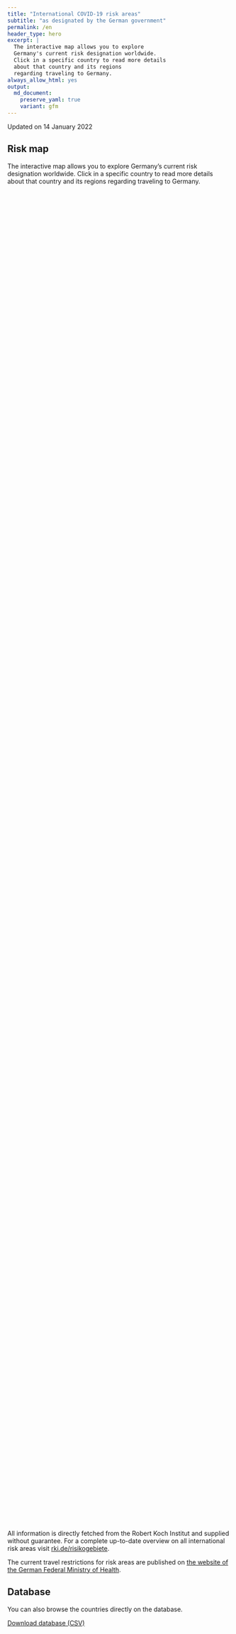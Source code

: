 ```yaml
---
title: "International COVID-19 risk areas"
subtitle: "as designated by the German government"
permalink: /en
header_type: hero
excerpt: |
  The interactive map allows you to explore
  Germany's current risk designation worldwide.
  Click in a specific country to read more details
  about that country and its regions
  regarding traveling to Germany.
always_allow_html: yes
output: 
  md_document:
    preserve_yaml: true
    variant: gfm
---
```


<!-- Modify _R/index_es.Rmd file instead -->

<p class="text-right font-weight-bold">

Updated on 14 January 2022

</p>

## Risk map

The interactive map allows you to explore Germany’s current risk
designation worldwide. Click in a specific country to read more details
about that country and its regions regarding traveling to Germany.

<div id="leaflet" class="leaflet html-widget" style="width:100%;height:75vh;">

</div>

<script src="https://corona-atlas.de/assets/data/locale_en.js"></script>

<script src="https://corona-atlas.de/assets/js/map.js"></script>

All information is directly fetched from the Robert Koch Institut and
supplied without guarantee. For a complete up-to-date overview on all
international risk areas visit
[rki.de/risikogebiete](https://rki.de/risikogebiete).

The current travel restrictions for risk areas are published on [the
website of the German Federal Ministry of
Health](https://www.bundesgesundheitsministerium.de/en/coronavirus/current-information-for-travellers).

## Database

You can also browse the countries directly on the database.

<div id="reactable" class="reactable html-widget" style="width:auto;height:auto;"></div>
<script type="application/json" data-for="reactable">{"x":{"tag":{"name":"Reactable","attribs":{"data":{"Country/Region":["Afghanistan","Angola","Albania","Andorra","United Arab Emirates","Argentina","Armenia","Antigua and Barbuda","Australia","Austria","Azerbaijan","Burundi","Belgium","Benin","Burkina Faso","Bangladesh","Bulgaria","Bahrain","Bahamas","Bosnia and Herzegovina","Belarus","Belize","Bolivia","Brazil","Barbados","Brunei","Bhutan","Botswana","Central African Republic","Canada","Switzerland","Chile","China","Cote D'Ivoire","Cameroon","Democratic Republic of The Congo","Congo","Colombia","Comoros","Cape Verde","Costa Rica","Cuba","Cyprus","Czechia","Germany","Djibouti","Dominica","Denmark","Dominican Republic","Algeria","Ecuador","Egypt","Eritrea","Spain","Estonia","Ethiopia","Finland","Fiji","France","Micronesia","Gabon","United Kingdom","Georgia","Ghana","Guinea","Gambia","Guinea-Bissau","Equatorial Guinea","Greece","Grenada","Guatemala","Guyana","Hong Kong","Honduras","Croatia","Haiti","Hungary","Indonesia","India","Ireland","Iran","Iraq","Iceland","Israel","Italy","Jamaica","Jordan","Japan","Kazakhstan","Kenya","Kyrgyzstan","Cambodia","Kiribati","Saint Kitts and Nevis","South Korea","Kuwait","Laos","Lebanon","Liberia","Libya","Saint Lucia","Liechtenstein","Sri Lanka","Lesotho","Lithuania","Luxembourg","Latvia","Morocco","Monaco","Moldova","Madagascar","Maldives","Mexico","Marshall Islands","North Macedonia","Mali","Malta","Myanmar/Burma","Montenegro","Mongolia","Mozambique","Mauritania","Mauritius","Malawi","Malaysia","Namibia","Niger","Nigeria","Nicaragua","Niue","Netherlands","Norway","Nepal","Nauru","New Zealand","Oman","Pakistan","Panama","Peru","Philippines","Palau","Papua New Guinea","Poland","North Korea","Portugal","Paraguay","Qatar","Romania","Russian Federation","Rwanda","Saudi Arabia","Sudan","Senegal","Singapore","Solomon Islands","Sierra Leone","El Salvador","San Marino","Somalia","Serbia","South Sudan","Sao Tome and Principe","Suriname","Slovakia","Slovenia","Sweden","Eswatini","Seychelles","Syria","Chad","Togo","Thailand","Tajikistan","Turkmenistan","Timor-Leste","Tonga","Trinidad and Tobago","Tunisia","Turkey","Tuvalu","United Republic of Tanzania","Uganda","Ukraine","Uruguay","United States","Uzbekistan","Vatican City","Saint Vincent and The Grenadines","Venezuela","Vietnam","Vanuatu","Samoa","Kosovo","Yemen","South Africa","Zambia","Zimbabwe"],"Risk level":["Not risk area","High risk area","High risk area","High risk area","High risk area","High risk area","Not risk area","High risk area","High risk area","High risk area","Not risk area","High risk area","High risk area","High risk area","High risk area","Not risk area","High risk area","High risk area","High risk area","High risk area","High risk area","High risk area","High risk area","Not risk area","High risk area","Not risk area","Not risk area","High risk area","High risk area","High risk area","High risk area","Not risk area","Not risk area","High risk area","High risk area","Not risk area","High risk area","High risk area","High risk area","High risk area","High risk area","Not risk area","High risk area","High risk area",null,"High risk area","High risk area","High risk area","High risk area","Not risk area","Not risk area","High risk area","High risk area","High risk area","High risk area","High risk area","High risk area","High risk area","High risk area","Not risk area","High risk area","High risk area","High risk area","High risk area","High risk area","High risk area","High risk area","High risk area","High risk area","High risk area","Not risk area","High risk area","Not risk area","Not risk area","High risk area","High risk area","High risk area","Not risk area","Not risk area","High risk area","Not risk area","Not risk area","High risk area","High risk area","High risk area","High risk area","High risk area","Not risk area","Not risk area","High risk area","Not risk area","Not risk area","Not risk area","High risk area","Not risk area","High risk area","High risk area","High risk area","High risk area","High risk area","High risk area","High risk area","Not risk area","High risk area","High risk area","High risk area","High risk area","Not risk area","High risk area","Not risk area","High risk area","Not risk area","High risk area","Not risk area","High risk area","High risk area","High risk area","Not risk area","High risk area","Not risk area","High risk area","High risk area","Not risk area","High risk area","Not risk area","High risk area","High risk area","High risk area","Not risk area","Not risk area","High risk area","High risk area","Not risk area","Not risk area","Not risk area","Not risk area","Not risk area","High risk area","High risk area","High risk area","Not risk area","High risk area","High risk area","High risk area","High risk area","Not risk area","High risk area","Not risk area","High risk area","High risk area","Not risk area","High risk area","High risk area","Not risk area","Not risk area","High risk area","Not risk area","High risk area","High risk area","High risk area","High risk area","High risk area","High risk area","High risk area","High risk area","High risk area","High risk area","High risk area","High risk area","High risk area","High risk area","Not risk area","High risk area","High risk area","Not risk area","Not risk area","High risk area","Not risk area","High risk area","Not risk area","High risk area","High risk area","Not risk area","High risk area","High risk area","Not risk area","Not risk area","High risk area","High risk area","High risk area","Not risk area","Not risk area","Not risk area","High risk area","High risk area","High risk area","High risk area"],"Details":[null,"since 09 Jan 2022","since 16 Jan 2022","since 19 Dec 2021","since 09 Jan 2022","since 09 Jan 2022",null,"since 16 Jan 2022","since 09 Jan 2022","since 16 Jan 2022. The following regions are excluded: -Eben am Achensee; -Jungholz; -Mittelberg; -Rißtal",null,"since 26 Sep 2021","since 21 Nov 2021","since 16 Jan 2022","since 16 Jan 2022",null,"since 16 Jan 2022","since 09 Jan 2022","since 09 Jan 2022","since 16 Jan 2022","since 03 Oct 2021","since 09 Jan 2022","since 09 Jan 2022",null,"since 19 Sep 2021",null,null,"since 04 Jan 2022","since 16 Jan 2022","since 01 Jan 2022","since 05 Dec 2021",null,null,"since 09 Jan 2022","since 24 Oct 2021",null,"since 09 Jan 2022","since 16 Jan 2022","since 09 Jan 2022","since 09 Jan 2022","since 16 Jan 2022",null,"since 25 Dec 2021","since 14 Nov 2021",null,"since 16 Jan 2022","since 22 Aug 2021","since 19 Dec 2021","since 16 Jan 2022",null,null,"since 24 Jan 2021","since 16 Jan 2022","since 25 Dec 2021","since 09 Jan 2022","since 26 Sep 2021","since 25 Dec 2021","since 09 Jan 2022","since 19 Dec 2021. The risk designation applies to the following regions: -French Guiana, since 09 Jan 2022; -Guadeloupe, since 09 Jan 2022; -Martinique, since 09 Jan 2022; -Mayotte, since 09 Jan 2022; -Réunion, since 19 Dec 2021; -St. Barthélemy, since 09 Jan 2022; -St. Martin, since 09 Jan 2022; -Saint Pierre and Miquelon, since 16 Jan 2022",null,"since 09 Jan 2022","since 04 Jan 2022","since 25 Jul 2021","since 09 Jan 2022","since 09 Jan 2022","since 16 Jan 2022","since 16 Jan 2022","since 16 Jan 2022","since 21 Nov 2021","since 09 Jan 2022",null,"since 16 Jan 2022",null,null,"since 24 Oct 2021","since 08 Aug 2021","since 14 Nov 2021",null,null,"since 21 Nov 2021",null,null,"since 09 Jan 2022","since 09 Jan 2022","since 01 Jan 2022","since 09 Jan 2022","since 05 Dec 2021",null,null,"since 09 Jan 2022",null,null,null,"since 16 Jan 2022",null,"since 09 Jan 2022","since 14 Nov 2021","since 19 Dec 2021","since 16 Jan 2022","since 18 Jul 2021","since 16 Jan 2022","since 05 Dec 2021",null,"since 04 Jan 2022","since 03 Oct 2021","since 09 Jan 2022","since 16 Jan 2022",null,"since 25 Dec 2021",null,"since 16 Jan 2022",null,"since 08 Aug 2021",null,"since 16 Jan 2022","since 09 Jan 2022","since 01 Jan 2022",null,"since 15 Aug 2021",null,"since 04 Jan 2022","since 09 Jan 2022",null,"since 04 Jan 2022",null,"since 04 Jan 2022","since 16 Jan 2022","since 09 Jan 2022",null,null,"since 21 Nov 2021. The risk designation applies to the following regions: -Aruba, since 09 Jan 2022; -Bonaire, since 27 Jul 2021; -Curaçao, since 09 Jan 2022; -Saba, since 27 Jul 2021; -St. Eustatius, since 27 Jul 2021; -St. Martin, since 16 Jan 2022","since 19 Dec 2021",null,null,null,null,null,"since 09 Jan 2022","since 16 Jan 2022","since 16 Jan 2022",null,"since 08 Aug 2021","since 05 Dec 2021","since 08 Aug 2021","since 25 Dec 2021",null,"since 09 Jan 2022",null,"since 07 Jul 2021","since 09 Jan 2022",null,"since 31 Jan 2021","since 16 Jan 2022",null,null,"since 09 Jan 2022",null,"since 01 Jan 2022","since 16 Jan 2022","since 16 Jan 2022","since 09 Jan 2022","since 16 Jan 2022","since 16 Jan 2022","since 31 Oct 2021","since 26 Sep 2021","since 09 Jan 2022","since 04 Jan 2022","since 14 Feb 2021","since 31 Jan 2021","since 16 Jan 2022","since 09 Jan 2022",null,"since 08 Aug 2021","since 08 Aug 2021",null,null,"since 08 Aug 2021",null,"since 17 Aug 2021",null,"since 14 Mar 2021","since 09 Jan 2022",null,"since 09 Jan 2022","since 25 Dec 2021",null,null,"since 16 Jan 2022","since 19 Sep 2021","since 15 Aug 2021",null,null,null,"since 10 Oct 2021","since 04 Jan 2022","since 09 Jan 2022","since 04 Jan 2022"]},"columns":[{"accessor":"Country/Region","name":"Country/Region","type":"character"},{"accessor":"Risk level","name":"Risk level","type":"character"},{"accessor":"Details","name":"Details","type":"character"}],"filterable":true,"searchable":true,"defaultPageSize":10,"showPageSizeOptions":true,"pageSizeOptions":[10,25,50,100],"paginationType":"jump","showPageInfo":true,"minRows":1,"striped":true,"dataKey":"aab2f1406e66232bbf429b471ea21729","key":"aab2f1406e66232bbf429b471ea21729"},"children":[]},"class":"reactR_markup"},"evals":[],"jsHooks":[]}</script>

<p class="text-center my-5">

<a href="assets/dist/db_countries_risk_en.csv" class="btn btn-primary">Download
database (CSV)</a>

</p>
